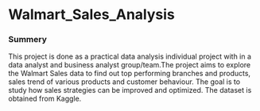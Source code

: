 # Walmart_Sales_Analysis
### Summery
This project is done as a practical data analysis individual project with in a data analyst and business analyst group/team.The project aims to explore the Walmart Sales data to find out top performing branches and products, sales trend of various products and customer behaviour. The goal is to study how sales strategies can be improved and optimized. The dataset is obtained from Kaggle. 

